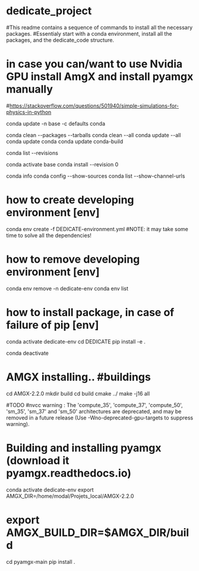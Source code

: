 dedicate_project
==============================

#This readme contains a sequence of commands to install all the necessary packages.
#Essentialy start with a conda environment, install all the packages, and the dedicate_code structure.
# in case you can/want to use Nvidia GPU install AmgX  and install pyamgx manually




#https://stackoverflow.com/questions/501940/simple-simulations-for-physics-in-python


conda update -n base -c defaults conda


conda clean --packages --tarballs
conda clean --all
conda update --all
conda update conda
conda update conda-build


conda list --revisions

conda activate base
conda install --revision 0

conda info
conda config --show-sources
conda list --show-channel-urls




# how to create developing environment [env]
conda env create -f DEDICATE-environment.yml 
#NOTE: it may take some time to solve all the dependencies!

# how to remove developing environment [env]
conda env remove -n  dedicate-env
conda env list

# how to install package, in case of failure of pip [env]
conda activate dedicate-env
cd DEDICATE
pip install -e .

conda deactivate


# AMGX installing..  #buildings
cd AMGX-2.2.0
mkdir build
cd build
cmake ../
make -j16 all


#TODO
#nvcc warning : The 'compute_35', 'compute_37', 'compute_50', 'sm_35', 'sm_37' and 'sm_50' architectures are deprecated, and may be removed in a future release (Use -Wno-deprecated-gpu-targets to suppress warning).




# Building and installing pyamgx (download it pyamgx.readthedocs.io)
conda activate dedicate-env
export AMGX_DIR=/home/modal/Projets_local/AMGX-2.2.0
# export AMGX_BUILD_DIR=$AMGX_DIR/build
cd pyamgx-main
pip install .

